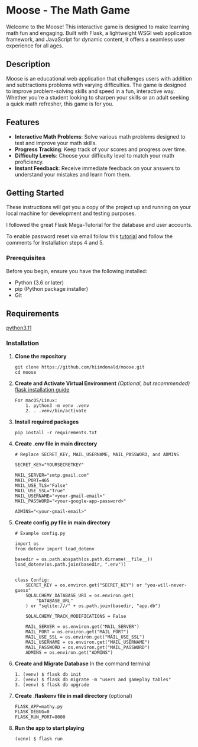 # Moose - The Math Game

Welcome to the Moose! This interactive game is designed to make learning math fun and engaging. Built with Flask, a lightweight WSGI web application framework, and JavaScript for dynamic content, it offers a seamless user experience for all ages.

## Description

Moose is an educational web application that challenges users with addition and subtractions problems with varying difficulties. The game is designed to improve problem-solving skills and speed in a fun, interactive way. Whether you're a student looking to sharpen your skills or an adult seeking a quick math refresher, this game is for you.

## Features

- **Interactive Math Problems**: Solve various math problems designed to test and improve your math skills.
- **Progress Tracking**: Keep track of your scores and progress over time.
- **Difficulty Levels**: Choose your difficulty level to match your math proficiency.
- **Instant Feedback**: Receive immediate feedback on your answers to understand your mistakes and learn from them.

## Getting Started

These instructions will get you a copy of the project up and running on your local machine for development and testing purposes. 

I followed the great Flask Mega-Tutorial for the database and user accounts. 

To enable password reset via email follow this [tutorial](https://blog.coffeeinc.in/how-to-send-a-mail-using-flask-mail-and-gmail-smtp-in-python-eb235e5b2048) and follow the comments for Installation steps 4 and 5.

### Prerequisites

Before you begin, ensure you have the following installed:
- Python (3.6 or later)
- pip (Python package installer)
- Git

## Requirements

[python3.11](https://www.python.org/downloads/)


### Installation

1. **Clone the repository**

   ```
   git clone https://github.com/hiimdonald/moose.git
   cd moose
   ```

2. **Create and Activate Virtual Environment** *(Optional, but recommended)*
    [flask installation guide](https://flask.palletsprojects.com/en/3.0.x/installation/)

    ```
    For macOS/Linux:
        1. python3 -m venv .venv
        2. . .venv/bin/activate
    ```

3. **Install required packages**

    ```
    pip install -r requirements.txt
    ```

4. **Create .env file in main directory**

    ```
    # Replace SECRET_KEY, MAIL_USERNAME, MAIL_PASSWORD, and ADMINS

    SECRET_KEY="YOURSECRETKEY"

    MAIL_SERVER="smtp.gmail.com"
    MAIL_PORT=465
    MAIL_USE_TLS="False"
    MAIL_USE_SSL="True"
    MAIL_USERNAME="<your-gmail-email>"
    MAIL_PASSWORD="<your-google-app-password>"

    ADMINS="<your-gmail-email>"
    ```


5. **Create config.py file in main directory**

    ```
    # Example config.py

    import os
    from dotenv import load_dotenv

    basedir = os.path.abspath(os.path.dirname(__file__))
    load_dotenv(os.path.join(basedir, ".env"))


    class Config:
        SECRET_KEY = os.environ.get("SECRET_KEY") or "you-will-never-guess"
        SQLALCHEMY_DATABASE_URI = os.environ.get(
            "DATABASE_URL"
        ) or "sqlite:///" + os.path.join(basedir, "app.db")

        SQLALCHEMY_TRACK_MODIFICATIONS = False

        MAIL_SERVER = os.environ.get("MAIL_SERVER")
        MAIL_PORT = os.environ.get("MAIL_PORT")
        MAIL_USE_SSL = os.environ.get("MAIL_USE_SSL")
        MAIL_USERNAME = os.environ.get("MAIL_USERNAME")
        MAIL_PASSWORD = os.environ.get("MAIL_PASSWORD")
        ADMINS = os.environ.get("ADMINS")
    ```

6. **Create and Migrate Database**
In the command terminal
    ```
    1. (venv) $ flask db init
    2. (venv) $ flask db migrate -m "users and gameplay tables"
    3. (venv) $ flask db upgrade
    ```

7. **Create .flaskenv file in mail directory** (optional)

    ```
    FLASK_APP=mathy.py
    FLASK_DEBUG=0
    FLASK_RUN_PORT=8000
    ```

8. **Run the app to start playing**
    ```
    (venv) $ flask run
    ```
